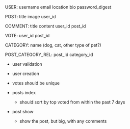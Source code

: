 USER:
username
email
location
bio
password_digest

POST:
title
image
user_id

COMMENT:
title
content
user_id
post_id

VOTE:
user_id
post_id

CATEGORY:
name (dog, cat, other type of pet?)

POST_CATEGORY_REL:
post_id
category_id


- user validation
- user creation
- votes should be unique


- posts index
  - should sort by top voted from within the past 7 days

- post show
  - show the post, but big, with any comments
